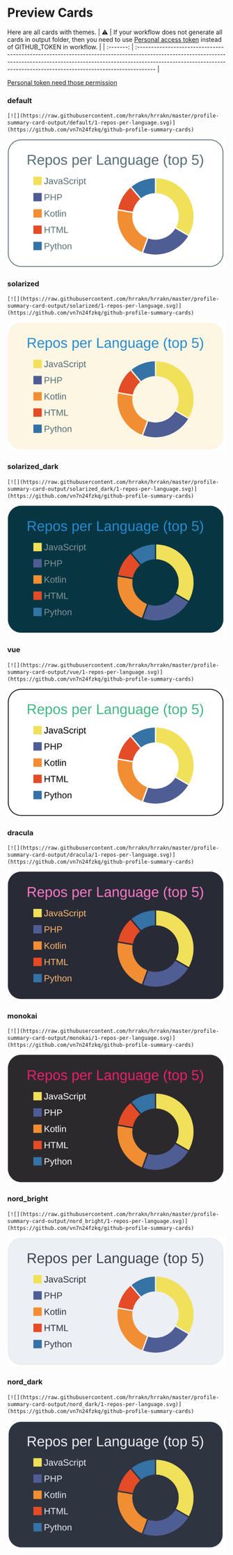 
# Preview Cards

Here are all cards with themes.
| :warning: | If your workflow does not generate all cards in output folder, then you need to use [Personal access token](https://docs.github.com/en/actions/configuring-and-managing-workflows/creating-and-storing-encrypted-secrets) instead of GITHUB_TOKEN in workflow. |
| :-------: | :------------------------------------------------------------------------------------------------------------------------------------------------------------------------------------------------------------------------------------------------ |

[Personal token need those permission](https://github.com/vn7n24fzkq/github-profile-summary-cards/wiki/Personal-access-token-permissions)


### default


```
[![](https://raw.githubusercontent.com/hrrakn/hrrakn/master/profile-summary-card-output/default/1-repos-per-language.svg)](https://github.com/vn7n24fzkq/github-profile-summary-cards)
```
![](https://raw.githubusercontent.com/hrrakn/hrrakn/master/profile-summary-card-output/default/1-repos-per-language.svg)


### solarized


```
[![](https://raw.githubusercontent.com/hrrakn/hrrakn/master/profile-summary-card-output/solarized/1-repos-per-language.svg)](https://github.com/vn7n24fzkq/github-profile-summary-cards)
```
![](https://raw.githubusercontent.com/hrrakn/hrrakn/master/profile-summary-card-output/solarized/1-repos-per-language.svg)


### solarized_dark


```
[![](https://raw.githubusercontent.com/hrrakn/hrrakn/master/profile-summary-card-output/solarized_dark/1-repos-per-language.svg)](https://github.com/vn7n24fzkq/github-profile-summary-cards)
```
![](https://raw.githubusercontent.com/hrrakn/hrrakn/master/profile-summary-card-output/solarized_dark/1-repos-per-language.svg)


### vue


```
[![](https://raw.githubusercontent.com/hrrakn/hrrakn/master/profile-summary-card-output/vue/1-repos-per-language.svg)](https://github.com/vn7n24fzkq/github-profile-summary-cards)
```
![](https://raw.githubusercontent.com/hrrakn/hrrakn/master/profile-summary-card-output/vue/1-repos-per-language.svg)


### dracula


```
[![](https://raw.githubusercontent.com/hrrakn/hrrakn/master/profile-summary-card-output/dracula/1-repos-per-language.svg)](https://github.com/vn7n24fzkq/github-profile-summary-cards)
```
![](https://raw.githubusercontent.com/hrrakn/hrrakn/master/profile-summary-card-output/dracula/1-repos-per-language.svg)


### monokai


```
[![](https://raw.githubusercontent.com/hrrakn/hrrakn/master/profile-summary-card-output/monokai/1-repos-per-language.svg)](https://github.com/vn7n24fzkq/github-profile-summary-cards)
```
![](https://raw.githubusercontent.com/hrrakn/hrrakn/master/profile-summary-card-output/monokai/1-repos-per-language.svg)


### nord_bright


```
[![](https://raw.githubusercontent.com/hrrakn/hrrakn/master/profile-summary-card-output/nord_bright/1-repos-per-language.svg)](https://github.com/vn7n24fzkq/github-profile-summary-cards)
```
![](https://raw.githubusercontent.com/hrrakn/hrrakn/master/profile-summary-card-output/nord_bright/1-repos-per-language.svg)


### nord_dark


```
[![](https://raw.githubusercontent.com/hrrakn/hrrakn/master/profile-summary-card-output/nord_dark/1-repos-per-language.svg)](https://github.com/vn7n24fzkq/github-profile-summary-cards)
```
![](https://raw.githubusercontent.com/hrrakn/hrrakn/master/profile-summary-card-output/nord_dark/1-repos-per-language.svg)

